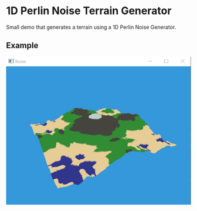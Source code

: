 # 1D Perlin Noise Terrain Generator

Small demo that generates a terrain using a 1D Perlin Noise Generator.

## Example
![](https://github.com/jasatron9000/1D_Perlin_Terrain_Generator/blob/master/OpenGL_Tutorial/images/Example.JPG)
